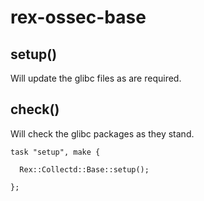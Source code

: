 # rex-ossec-base

## setup()
Will update the glibc files as are required. 

## check()
Will check the glibc packages as they stand. 



```
task "setup", make {

  Rex::Collectd::Base::setup();

};
```

